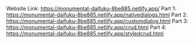 Website Link: https://monumental-daifuku-8be885.netlify.app/
Part 1: https://monumental-daifuku-8be885.netlify.app/nativedialogs.html
Part 2: https://monumental-daifuku-8be885.netlify.app/customdialog.html
Part 3: https://monumental-daifuku-8be885.netlify.app/crud.html
Part 4: https://monumental-daifuku-8be885.netlify.app/styledcrud.html